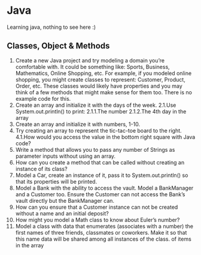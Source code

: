 # Java

Learning java, nothing to see here :)

## Classes, Object & Methods

1. Create a new Java project and try modeling a domain you’re comfortable with. It could be
   something like: Sports, Business, Mathematics, Online Shopping, etc. For example, if you
   modeled online shopping, you might create classes to represent: Customer, Product, Order,
   etc. These classes would likely have properties and you may think of a few methods that
   might make sense for them too. There is no example code for this.
2. Create an array and initialize it with the days of the week.
   2.1.Use System.out.println() to print:
   2.1.1.The number
   2.1.2.The 4th day in the array
3. Create an array and initialize it with numbers, 1-10.
4. Try creating an array to represent the tic-tac-toe board to the right.
   4.1.How would you access the value in the bottom right square with
   Java code?
5. Write a method that allows you to pass any number of Strings as parameter inputs without
   using an array.
6. How can you create a method that can be called without creating an instance of its class?
7. Model a Car, create an instance of it, pass it to System.out.println() so that its properties will
   be printed.
8. Model a Bank with the ability to access the vault. Model a BankManager and a Customer
   too. Ensure the Customer can not access the Bank’s vault directly but the BankManager
   can.
9. How can you ensure that a Customer instance can not be created without a name and an
   initial deposit?
10. How might you model a Math class to know about Euler’s number?
11. Model a class with data that enumerates (associates with a number) the first names of three
    friends, classmates or coworkers. Make it so that this name data will be shared among all
    instances of the class. of items in the array
